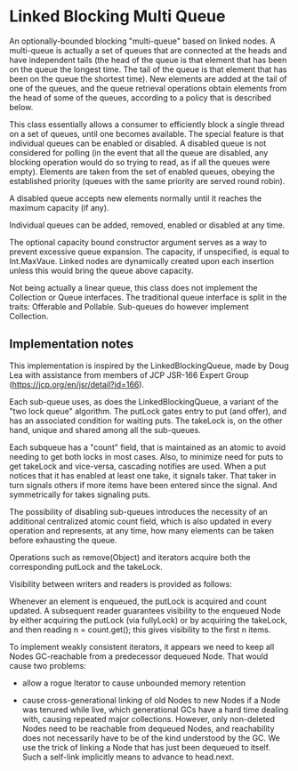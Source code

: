 Linked Blocking Multi Queue
===========================

An optionally-bounded blocking "multi-queue" based on linked nodes. A multi-queue is actually a set of queues that are
connected at the heads and have independent tails (the head of the queue is that element that has been on the queue the
longest time. The tail of the queue is that element that has been on the queue the shortest time). New elements are
added at the tail of one of the queues, and the queue retrieval operations obtain elements from the head of some of the
queues, according to a policy that is described below.

This class essentially allows a consumer to efficiently block a single thread on a set of queues, until one becomes
available. The special feature is that individual queues can be enabled or disabled. A disabled queue is not
considered for polling (in the event that all the queue are disabled, any blocking operation would do so trying to
read, as if all the queues were empty). Elements are taken from the set of enabled queues, obeying the established
priority (queues with the same priority are served round robin).

A disabled queue accepts new elements normally until it reaches the maximum capacity (if any).

Individual queues can be added, removed, enabled or disabled at any time.

The optional capacity bound constructor argument serves as a way to prevent excessive queue expansion. The capacity, if
unspecified, is equal to Int.MaxVaue. Linked nodes are dynamically created upon each insertion unless this would bring
the queue above capacity.
 
Not being actually a linear queue, this class does not implement the Collection or Queue interfaces. The traditional
queue interface is split in the traits: Offerable and Pollable. Sub-queues do however implement Collection.

Implementation notes
--------------------

This implementation is inspired by the LinkedBlockingQueue, made by Doug Lea with assistance from members of JCP 
JSR-166 Expert Group (https://jcp.org/en/jsr/detail?id=166).
 
Each sub-queue uses, as does the LinkedBlockingQueue, a variant of the "two lock queue" algorithm. The putLock gates entry 
to put (and offer), and has an associated condition for waiting puts. The takeLock is, on the other hand, unique and 
shared among all the sub-queues.

Each subqueue has a "count" field, that is maintained as an atomic to avoid needing to get both locks in most cases.
Also, to minimize need for puts to get takeLock and vice-versa, cascading notifies are used. When a put notices that it
has enabled at  least one take, it signals taker. That taker in turn signals others if more items have been entered
since the signal. And symmetrically for takes signaling puts.

The possibility of disabling sub-queues introduces the necessity of an additional centralized atomic count field, which
is also updated in every operation and represents, at any time, how many elements can be taken before exhausting the
queue.
     
Operations such as remove(Object) and iterators acquire both the corresponding putLock and the takeLock.
     
Visibility between writers and readers is provided as follows:
 
Whenever an element is enqueued, the putLock is acquired and count updated. A subsequent reader guarantees visibility 
to the enqueued Node by either acquiring the putLock (via fullyLock) or by acquiring the takeLock, and then reading 
n = count.get(); this gives visibility to the first n items.
    
To implement weakly consistent iterators, it appears we need to keep all Nodes GC-reachable from a predecessor dequeued 
Node. That would cause two problems:

 - allow a rogue Iterator to cause unbounded memory retention
 
 - cause cross-generational linking of old Nodes to new Nodes if a Node was tenured while live, which generational GCs 
 have a hard time dealing with, causing repeated major collections. However, only non-deleted Nodes need to be reachable 
 from dequeued Nodes, and reachability does not necessarily have to be of the kind understood by the GC. We use the 
 trick of linking a Node that has just been dequeued to itself.  Such a self-link implicitly means to advance to 
 head.next.
